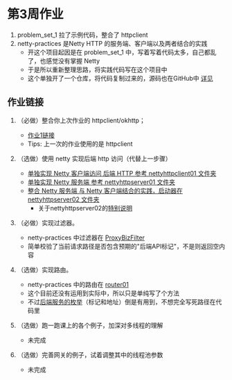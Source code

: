 # 第3周作业
1. problem_set_1 拉了示例代码，整合了 httpclient
2. netty-practices 是Netty HTTP 的服务端、客户端以及两者结合的实践
    - 开这个项目起因是在 problem_set_1 中，写着写着代码太多，自己都乱了，也感觉没有掌握 Netty
    - 于是所以重新整理思路，将实践代码写在这个项目中 
    - 这个单独开了一个仓库，将代码复制过来的，源码也在GitHub中 [详见](https://github.com/junyangwei/netty-practices)

## 作业链接
1. （必做）整合你上次作业的 httpclient/okhttp；
    - [作业1链接](https://github.com/junyangwei/java-problem-sets/tree/main/03concurrency/problem_set_1/src/main/java/outbound/httpclient4)
    - Tips: 上一次的作业使用的是 httpclient

2. （选做）使用 netty 实现后端 http 访问（代替上一步骤）
    - [单独实现 Netty 客户端访问 后端 HTTP 参考 nettyhttpclient01 文件夹](https://github.com/junyangwei/netty-practices/tree/main/src/main/java/nettyhttpclient01) 
    - [单独实现 Netty 服务端 参考 nettyhttpserver01 文件夹](https://github.com/junyangwei/netty-practices/tree/main/src/main/java/nettyhttpserver01) 
    - [整合 Netty 服务端 与 Netty 客户端结合的实践，启动器在 nettyhttpserver02 文件夹](https://github.com/junyangwei/netty-practices/tree/main/src/main/java/nettyhttpserver02)
        - 关于nettyhttpserver02的[特别说明](https://github.com/junyangwei/netty-practices#%E7%89%B9%E5%88%AB%E8%AF%B4%E6%98%8E)

3. （必做）实现过滤器。
    - netty-practices 中过滤器在 [ProxyBizFilter](https://github.com/junyangwei/netty-practices/blob/main/src/main/java/filter01/ProxyBizFilter.java)
    - 简单校验了当前请求路径是否包含预期的"后端API标记"，不是则返回空内容

4. （选做）实现路由。
    - netty-practices 中的路由在 [router01](https://github.com/junyangwei/netty-practices/tree/main/src/main/java/router01)
    - 这个目前还没有运用到实际中，所以只是单纯写了个方法
    - 不过[后端服务的枚举](https://github.com/junyangwei/netty-practices/blob/main/src/main/java/router01/ApiTagEnum.java)（标记和地址）倒是有用到，不想完全写死路径在代码里

5. （选做）跑一跑课上的各个例子，加深对多线程的理解
    - 未完成 

6. （选做）完善网关的例子，试着调整其中的线程池参数
    - 未完成 

